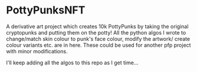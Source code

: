 # PottyPunksNFT
A derivative art project which creates 10k PottyPunks by taking the original cryptopunks and putting them on the potty!
All the python algos I wrote to change/match skin colour to punk's face colour, modify the artwork/ create colour variants etc. are in here. These could be used for another pfp project with minor modifications.

I'll keep adding all the algos to this repo as I get time...
